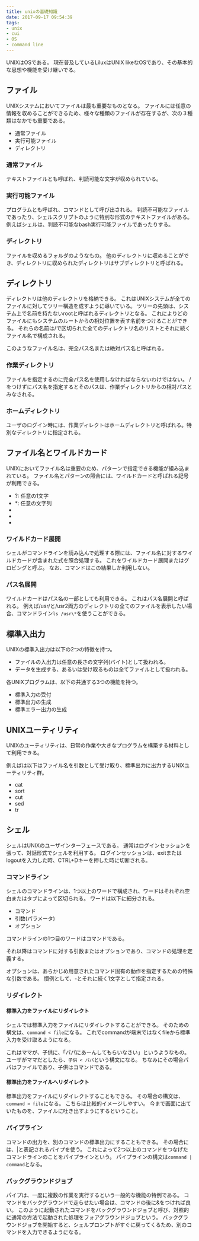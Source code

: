 ```yaml
---
title: unixの基礎知識
date: 2017-09-17 09:54:39
tags:
- unix
- cui
- OS
- command line
---
```


UNIXはOSである。
現在普及しているLiluxはUNIX likeなOSであり、その基本的な思想や機能を受け継いでる。

## ファイル
UNIXシステムにおいてファイルは最も重要なものとなる。
ファイルには任意の情報を収めることができるため、様々な種類のファイルが存在するが、次の３種類はなかでも重要である。

- 通常ファイル
- 実行可能ファイル
- ディレクトリ

### 通常ファイル
テキストファイルとも呼ばれ、判読可能な文字が収められている。
### 実行可能ファイル
プログラムとも呼ばれ、コマンドとして呼び出される。
判読不可能なファイルであったり、シェルスクリプトのように特別な形式のテキストファイルがある。
例えばシェルは、判読不可能なbash実行可能ファイルであったりする。
### ディレクトリ
ファイルを収めるフォルダのようなもの。
他のディレクトリに収めることができ、ディレクトリに収められたディレクトリはサブディレクトリと呼ばれる。

## ディレクトリ
ディレクトリは他のディレクトリを格納できる。
これはUNIXシステムが全てのファイルに対してツリー構造を成すように導いている。
ツリーの先頭は、システム上で名前を持たないrootと呼ばれるディレクトリとなる。
これによりどのファイルにもシステムのルートからの相対位置を表す名前をつけることができる。
それらの名前は/で区切られた全てのディレクトリ名のリストとそれに続くファイル名で構成される。

このようなファイル名は、完全パス名または絶対パス名と呼ばれる。

### 作業ディレクトリ
ファイルを指定するのに完全パス名を使用しなければならないわけではない。
/をつけずにパス名を指定するとそのパスは、作業ディレクトリからの相対パスとみなされる。

### ホームディレクトリ
ユーザのログイン時には、作業ディレクトはホームディレクトリと呼ばれる。特別なディレクトリに指定される。

## ファイル名とワイルドカード
UNIXにおいてファイル名は重要のため、パターンで指定できる機能が組み込まれている。
ファイル名とパターンの照合には、ワイルドカードと呼ばれる記号が利用できる。

- ?: 任意の1文字
- *: 任意の文字列
- [abc]: abcに含まれている文字(この場合aとbとc)
- [a-z]: a-zに含まれている文字(この場合aからzまで)
- [!abc]: abcに含まれていない文字(この場合aとbとc以外)


### ワイルドカード展開
シェルがコマンドラインを読み込んで処理する際には、ファイル名に対するワイルドカードが含まれた式を照合処理する。
これをワイルドカード展開またはグロビングと呼ぶ。
なお、コマンドはこの結果しか利用しない。

### パス名展開
ワイルドカードはパス名の一部としても利用できる。
これはパス名展開と呼ばれる。
例えば/usr/と/usr2両方のディレクトリの全てのファイルを表示したい場合、コマンドライン`ls /usr\*`を使うことができる。

## 標準入出力
UNIXの標準入出力は以下の2つの特徴を持つ。
- ファイルの入出力は任意の長さの文字列(バイト)として扱われる。
- データを生成する、あるいは受け取るものは全てファイルとして扱われる。

各UNIXプログラムは、以下の共通する3つの機能を持つ。
- 標準入力の受付
- 標準出力の生成
- 標準エラー出力の生成

## UNIXユーティリティ
UNIXのユーティリティは、日常の作業や大きなプログラムを構築する材料として利用できる。

例えばは以下はファイル名を引数として受け取り、標準出力に出力するUNIXユーティリティ群。

- cat
- sort
- cut
- sed
- tr

## シェル
シェルはUNIXのユーザインターフェースである。
通常はログインセッションを張って、対話形式でシェルを利用する。
ログインセッションは、exitまたはlogoutを入力した時、CTRL+Dキーを押した時に切断される。

### コマンドライン
シェルのコマンドラインは、1つ以上のワードで構成され、ワードはそれぞれ空白またはタブによって区切られる。
ワードは以下に細分される。

- コマンド
- 引数(パラメータ)
- オプション

コマンドラインの1つ目のワードはコマンドである。

それ以降はコマンドに対する引数またはオプションであり、コマンドの処理を定義する。

オプションは、あらかじめ用意されたコマンド固有の動作を指定するための特殊な引数である。
慣例として、-とそれに続く1文字として指定される。


### リダイレクト

#### 標準入力をファイルにリダイレクト
シェルでは標準入力をファイルにリダイレクトすることができる。
そのための構文は、`command < file`になる。
これでcommandが端末ではなくfileから標準入力を受け取るようになる。

これはママが、子供に、「パパにあーんしてもらいなさい」というようなもの。
ユーザがママだとしたら、`子供 < パパ`という構文になる。
ちなみにその場合パパはファイルであり、子供はコマンドである。

#### 標準出力をファイルへリダイレクト
標準出力をファイルにリダイレクトすることもできる。
その場合の構文は、`command > file`になる。
こちらは比較的イメージしやすい。
今まで画面に出ていたものを、ファイルに吐き出すようにするということ。

### パイプライン
コマンドの出力を、別のコマンドの標準出力にすることもできる。
その場合には、|と表記されるパイプを使う。
これによって2つ以上のコマンドをつなげたコマンドラインのことをパイプラインという。
パイプラインの構文は`command | command`となる。

### バックグラウンドジョブ
パイプは、一度に複数の作業を実行するという一般的な機能の特例である。
コマンドをバックグラウンドで走らせたい場合は、コマンドの後に&をつければ良い。
このように起動されたコマンドをバックグラウンドジョブと呼び、対照的に通常の方法で起動された処理をフォアグラウンドジョブという。
バックグラウンドジョブを開始すると、シェルプロンプトがすぐに戻ってくるため、別のコマンドを入力できるようになる。
